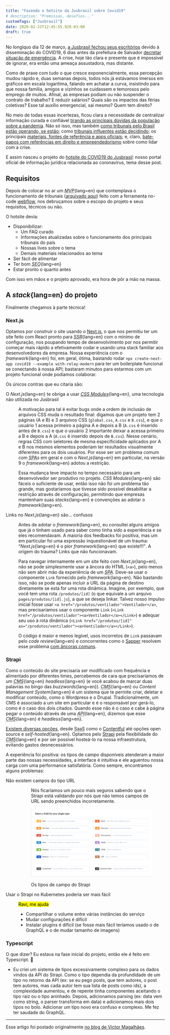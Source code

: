 ```yaml
---
title: "Fazendo o hotsite da Jusbrasil sobre Covid19"
# description: "Premissas, desafios..."
customTags: ["Jusbrasil"]
date: 2020-02-22T12:45:55.920-03:00
draft: true
---
```


No longíquo dia 12 de março, [a Jusbrasil fechou seus escritórios](https://rafaelcosta.jusbrasil.com.br/artigos/820643550/fechamos-os-escritorios-do-jusbrasil-hoje-e-recomendamos-que-faca-o-mesmo) devido à disseminação do COVID19, 6 dias antes da prefeitura de Salvador [decretar situação de emergência](https://noticias.uol.com.br/cotidiano/ultimas-noticias/2020/03/18/salvador-decreta-situacao-de-emergencia-e-fecha-shoppings-por-coronavirus.htm). A crise, hoje tão clara e presente que é impossível de ignorar, era então uma ameaça assustadora, mas distante.

Como de praxe com tudo o que cresce exponencialmente, essa percepção mudou rápido e, duas semanas depois, todos nós já estávamos imersos em gráficos em escala logarítima, falando em achatar a curva, insistindo para que nossa família, amigos e vizinhos se cuidassem e temorosos pelo emprego de muitos. Afinal, as empresas podiam ou não suspender o contrato de trabalho? E reduzir salários? Quais são os impactos das férias coletivas? Esse tal auxílio emergencial, sai mesmo? Quem tem direito?

No meio de todas essas incertezas, ficou clara a necessidade de centralizar informação curada e confiável [tirando as principais dúvidas da população sobre a pandemia](https://covid19.jusbrasil.com.br/especialistas-respondem). Não só isso, mas também [como tribunais pelo Brasil estão operando, se estão](https://covid19.jusbrasil.com.br/tribunais); como [tribunais influentes estão decidindo](https://covid19.jusbrasil.com.br/#jurisprudencias); os principais [materiais, fontes de referência e apps oficiais](https://covid19.jusbrasil.com.br/#conteudo-extra); e, claro, [bate-papos com referências em direito e empreendedorismo](https://covid19.jusbrasil.com.br/jusflix) sobre como lidar com a crise.

E assim nasceu o projeto do [hotsite do COVID19 do Jusbrasil](https://covid19.jusbrasil.com.br/): nosso portal oficial de informação jurídica relacionada ao coronavírus, tema desse post.

## Requisitos

Depois de colocar no ar um _<abbr title="Minimum Viable Product">MVP</abbr>_{lang=en} que contemplava o funcionamento de tribunais ([arquivado aqui](http://archive.today/2020.04.21-155640/https://tribunais-corona.webflow.io/)) feito com a ferramenta no-code [webflow](https://webflow.com/), nos debruçamos sobre o escopo do projeto e seus requisitos, técnicos ou não.

O hotsite devia:

-   Disponibilizar:
    -   Um FAQ curado
    -   Informações atualizadas sobre o funcionamento dos principais tribunais do país
    -   Nossas lives sobre o tema
    -   Demais materiais relacionados ao tema
-   Ser fácil de alimentar
-   Ter bom _<abbr title="Search Engine Optimization">SEO</abbr>_{lang=en}
-   Estar pronto o quanto antes

Com isso em mãos e o projeto aprovado, era hora de pôr a mão na massa.

## A _stack_{lang=en} do projeto

Finalmente chegamos à parte técnica!

### Next.js

Optamos por construir o site usando o [Next.js](https://nextjs.org/), o que nos permitiu ter um site feito com React pronto para _<abbr title="Server-Side Rendering">SSR</abbr>_{lang=en} com o mínimo de configuração, nos poupando tempo de desenvolvimento por nos permitir começar mais rápido a efetivamente codar e usando uma stack familiar aos desenvolvedores da empresa. Nossa experiência com o _framework_{lang=en} foi, em geral, ótima, bastando rodar `npx create-next-app covid19 --example with-relay-modern` para ter um boilerplate funcional se conectando à nossa API; bastaram minutos para estarmos com um projeto funcional onde podíamos colaborar.

Os únicos contras que eu citaria são:

<dl>

<dt>

O _Next.js_{lang=en} te obriga a usar _[CSS Modules](https://github.com/css-modules/css-modules)_{lang=en}, uma tecnologia não utilizada no Jusbrasil

</dt>

<dd>

A motivação para tal é evitar bugs onde a ordem de inclusão de arquivos CSS muda o resultado final: digamos que um projeto tem 2 páginas (A e B) e 3 arquivos CSS (`global.css`, `A.css` e `B.css`), e que o usuário 1 acessa primeiro a página A e depois a B (`A.css` é inserido antes de `B.css`) e que o usuário 2 importante deixar a acessa primeiro a B e depois a A (`A.css` é inserido depois de `B.css`). Nesse cenário, regras CSS com seletores de mesma especificidade aplicados por A e B nos mesmos elementos poderiam ter resultados visualmente diferentes para os dois usuários. Por esse ser um problema comum com _<abbr title="Single Page Application">SPA</abbr>s_ em geral e com o _Next.js_{lang=en} em particular, na versão 9 o _framework_{lang=en} adotou a restrição.

Essa mudança teve impacto no tempo necessário para um desenvolvedor ser produtivo no projeto. _CSS Modules_{lang=en} são fáceis o suficiente de usar, então isso não foi um problema tão grande, mas gostaríamos que tivesse sido possível desabilitar a restrição através de configuração, permitindo que empresas mantenham suas _stacks_{lang=en} e convenções ao adotar o _framework_{lang=en}.

</dd>

</dl>

<dt>

Links no _Next.js_{lang=en} são... confusos

</dt>

<dd>

Antes de adotar o _framework_{lang=en}, eu consultei alguns amigos que já o tinham usado para saber como tinha sido a experiência e se eles recomendavam. A maioria dos feedbacks foi positiva, mas um em particular foi uma expressão inquestionável de um trauma: <q>_Next.js_{lang=en} é o pior _framework_{lang=en} que existe!!!</q>. A origem do trauma? Links que não funcionavam.

Para navegar internamente em um site feito com _Next.js_{lang=en}, não se pode simplesmente usar a âncora do HTML (`<a>`), pelo menos não sem abrir mão da experiência de um _<abbr title="Single Page Application">SPA</abbr>_. Deve-se usar o componente `Link` fornecido pelo _framework_{lang=en}. Não bastando isso, não se pode apenas incluir a URL da página de destino diretamente se esta for uma rota dinâmica. Imagine, por exemplo, que você tem uma rota `/produtos/[id]` (o que equivale a um arquivo `pages/produtos/[id].js`), a que se deseja linkar. Talvez nosso impulso inicial fosse usar `<a href="/produtos/ventilador">Ventilador</a>`, mas precisaríamos usar o componente `Link` (`<Link href="/produtos/ventilador"><a>Ventilador</a></Link>`) e adequar seu uso à rota dinâmica (`<Link href="/produtos/[id]" as="/produtos/ventilador"><a>Ventilador</a></Link>`).

O código é maior e menos legível, usos incorretos de `Link` passavam pelo _code review_{lang=en} e concorrentes como o [Sapper](https://sapper.svelte.dev/) resolvem esse problema [com âncoras comuns](https://sapper.svelte.dev/docs#Comparison_with_Next_js).

</dd>

### Strapi

Como o conteúdo do site precisaria ser modificado com frequência e alimentado por diferentes times, percebemos de cara que precisaríamos de um _<abbr title="Content Management System">CMS</abbr>_{lang=en} _headless_{lang=en} (e você acabou de marcar duas palavras no bingo das _buzzwords_{lang=en}). _<abbr title="Content Management System">CMS</abbr>_{lang=en} ou _Content Management System_{lang=en} é um sistema que te permite criar, deletar e modificar conteúdo, como o Wordpress e o Drupal. Tradicionalmente, um CMS é associado a um site em particular e é o responsável por gerá-lo, como é o caso dos dois citados. Quando esse não é o caso e cabe à página pegar o conteúdo através de uma _<abbr title="Abstract Programming Interface">API</abbr>_{lang=en}, dizemos que esse _<abbr title="Content Management System">CMS</abbr>_{lang=en} é _headless_{lang=en}.

[Existem diversas opções](https://serverless.css-tricks.com/services/cmss), desde <abbr title="Software as a Service">SaaS</abbr> como o [Contentful](https://www.contentful.com/) até opções open source e _self-hosted_{lang=en}. Optamos pelo [Strapi](https://strapi.io/) pela flexibilidade do _<abbr title="Content Management System">CMS</abbr>_{lang=en} e por ser possível hosteá-lo na nossa infraestrutura, evitando gastos desnecessários.

A experiência foi positiva: os tipos de campo disponíveis atenderam a maior parte das nossas necessidades, a interface é intuitiva e ele aguentou nossa carga com uma performance satisfatória. Como sempre, encontramos alguns problemas:

<dl>

<dt>Não existem campos do tipo URL</dt>

<dd>
<figure>

Nós ficaríamos um pouco mais seguros sabendo que o Strapi está validando por nós que não temos campos de URL sendo preenchidos incorretamente.

![](./assets/strapi-fields.png)

<figcaption>Os tipos de campo do Strapi</figcaption>
</figure>

</dd>

<dt>Usar o Strapi no Kubernetes poderia ser mais fácil</dt>

<dd>

<mark>Ravi, me ajuda</mark>

-   Compartilhar o volume entre várias instâncias do serviço
-   Mudar configurações é difícil
-   Instalar plugins é difícil (se fosse mais fácil teríamos usado o de GraphQL e o de mudar tamanho de imagens)

</dd>

</dl>

### Typescript

O que dizer? Eu estava na fase inicial do projeto, então ele é feito em Typescript. 🤷

-   Eu criei um sistema de tipos excessivamente complexo para os dados vindos da API do Strapi. Como o tipo dependia da profundidade de um tipo no retorno da API (ex: se eu pego posts, que tem autores, o post tem autores, mas cada autor tem sua lista de posts como ids), a complexidade aumentou, e de repente tinha componentes aceitando o tipo raiz ou o tipo aninhado. Depois, adicionamos parsing (ex: data vem como string, o parser transforma em data) e adicionamos mais dois tipos no bolo. Adicionar um tipo novo era confuso e complexo. Me fez ter saudade do GraphQL.

<hr/>

Esse artigo foi postado originalmente [no blog de Victor Magalhães]({{page.url}}).
